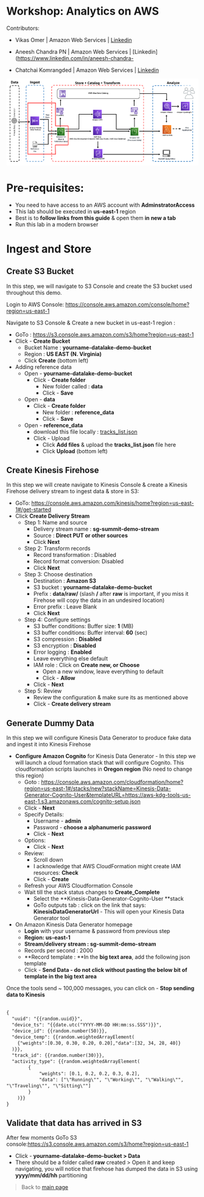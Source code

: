 # Workshop: Analytics on AWS

Contributors:

* Vikas Omer | Amazon Web Services | [Linkedin](https://www.linkedin.com/in/vikas-omer/)
* Aneesh Chandra PN | Amazon Web Services | [Linkedin](https://www.linkedin.com/in/aneesh-chandra-

* Chatchai Komrangded | Amazon Web Services | [Linkedin](https://www.linkedin.com/in/chatchaikomrangded/)

![Architecture Diagram](../img/ingest.png)

# Pre-requisites:  
* You need to have access to an AWS account with **AdminstratorAccess**
* This lab should be executed in **us-east-1** region
* Best is to **follow links from this  guide** & open them **in new a tab**
* Run this lab in a modern browser

# Ingest and Store

## Create S3 Bucket

In this step, we will navigate to S3 Console and create the S3 bucket used throughout this demo.

Login to AWS Console: https://console.aws.amazon.com/console/home?region=us-east-1

Navigate to S3 Console & Create a new bucket in us-east-1 region :

* GoTo : https://s3.console.aws.amazon.com/s3/home?region=us-east-1
* Click - **Create Bucket**
    * Bucket Name : **yourname-datalake-demo-bucket**
    * Region : **US EAST (N. Virginia)**
    * Click **Create** (bottom left)
* Adding reference data
    * Open - **yourname-datalake-demo-bucket**
        * Click - **Create folder**
            * New folder called : **data**
            * Click - **Save**
    * Open - **data**
        * Click - **Create folder**
            * New folder : **reference_data**
            * Click - **Save**
    * Open - **reference_data**
        * download this file locally : [tracks_list.json](../tracks_list.json)
        * Click - Upload
            * Click **Add files** & upload the **tracks_list.json** file here
            * Click **Upload** (bottom left)



## Create Kinesis Firehose

In this step we will create navigate to Kinesis Console & create a Kinesis Firehose delivery stream to ingest data & store in S3:

* GoTo: https://console.aws.amazon.com/kinesis/home?region=us-east-1#/get-started
* Click **Create Delivery Stream**
    * Step 1: Name and source
        * Delivery stream name : **sg-summit-demo-stream**
        * Source : **Direct PUT or other sources**
        * Click **Next**
    * Step 2: Transform records
        * Record transformation : Disabled
        * Record format conversion: Disabled
        * Click **Next**
    * Step 3: Choose destination
        * Destination : **Amazon S3**
        * S3 bucket : **yourname-datalake-demo-bucket**
        * Prefix : **data/raw/**  (slash **/** after **raw** is important, if you miss it Firehose will copy the data in an undesired location)
        * Error prefix : Leave Blank
        * Click **Next**
    * Step 4: Configure settings
        * S3 buffer conditions: Buffer size: **1** (MB)
        * S3 buffer conditions:  Buffer interval: **60** (sec)
        * S3 compression : **Disabled**
        * S3 encryption : **Disabled**
        * Error logging : **Enabled**
        * Leave everything else default
        * IAM role : Click on **Create new, or Choose**
            * Open a new window, leave everything to default
            * Click - **Allow**
        * Click - **Next**
    * Step 5: Review
        * Review the configuration & make sure its as mentioned above
        * Click - **Create delivery stream**



## Generate Dummy Data

In this step we will configure Kinesis Data Generator to produce fake data and ingest it into Kinesis Firehose

* **Configure Amazon Cognito** for Kinesis Data Generator - In this step we will launch a cloud formation stack that will configure Cognito. This cloudformation scripts launches in **Oregon region** (No need to change this region)
    * Goto : https://console.aws.amazon.com/cloudformation/home?region=us-east-1#/stacks/new?stackName=Kinesis-Data-Generator-Cognito-User&templateURL=https://aws-kdg-tools-us-east-1.s3.amazonaws.com/cognito-setup.json
    * Click - **Next**
    * Specify Details:
        * Username - **admin**
        * Password - **choose a alphanumeric password**
        * Click - **Next**
    * Options:
        * Click - **Next**
    * Review:
        * Scroll down
        * I acknowledge that AWS CloudFormation might create IAM resources: **Check**
        * Click - **Create**
    * Refresh your AWS Cloudformation Console
    * Wait till the stack status changes to **Create_Complete**
        * Select the **Kinesis-Data-Generator-Cognito-User **stack
        * GoTo outputs tab : click on the link that says: **KinesisDataGeneratorUrl** - This will open your Kinesis Data Generator tool
* On Amazon Kinesis Data Generator homepage
    * **Login** with your username & password from previous step
    * **Region: us-east-1**
    * **Stream/delivery stream : sg-summit-demo-stream**
    * Records per second : 2000
    * **Record template  : **In the **big text area**, add the following json template
    * Click - **Send Data - do not click without pasting the below bit of template in the big text area**

Once the tools send ~ 100,000 messages, you can click on - **Stop sending data to Kinesis**

```

{
  "uuid": "{{random.uuid}}",
  "device_ts": "{{date.utc("YYYY-MM-DD HH:mm:ss.SSS")}}",
  "device_id": {{random.number(50)}},
  "device_temp": {{random.weightedArrayElement(
    {"weights":[0.30, 0.30, 0.20, 0.20],"data":[32, 34, 28, 40]}
  )}},
  "track_id": {{random.number(30)}},  
  "activity_type": {{random.weightedArrayElement(
        {
            "weights": [0.1, 0.2, 0.2, 0.3, 0.2],
            "data": ["\"Running\"", "\"Working\"", "\"Walking\"", "\"Traveling\"", "\"Sitting\""]
        }
    )}}
}

```

## Validate that data has arrived in S3

After few moments GoTo S3 console:https://s3.console.aws.amazon.com/s3/home?region=us-east-1

* Click - **yourname-datalake-demo-bucket > Data**
* There should be a folder called **raw** created > Open it and keep navigating, you will notice that firehose has dumped the data in S3 using **yyyy/mm/dd/hh** partitioning 



> Back to [main page](../readme.md)
